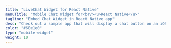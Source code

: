 ```yaml
---
title: "LiveChat Widget for React Native"
menuTitle: "Mobile Chat Widget for<br/><u>React Native</u>"
tagline: "Embed Chat Widget in React Native app"
desc: "Check out a sample app that will display a chat button on an iOS device."
color: "#60e1e0"
type: "mobile-widget"
weight: 10
---
```

